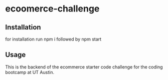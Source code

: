 # ecoomerce-challenge

## Installation

for installation run npm i followed by npm start

## Usage
This is the backend of the ecommerce starter code challenge for the coding bootcamp at UT Austin.
